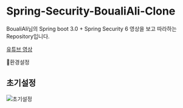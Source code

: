 # Spring-Security-BoualiAli-Clone

BoualiAli님의 Spring boot 3.0 + Spring Security 6 영상을 보고 따라하는 Repository입니다.

[유튜브 영상](https://www.youtube.com/watch?v=BVdQ3iuovg0&t=215s)

환경설정

## 초기설정
![초기설정](https://github.com/Kimsihwan/Spring-Security-BoualiAli-Clone/assets/37168993/d6e9017c-9008-417b-9842-9b908368e75e)


